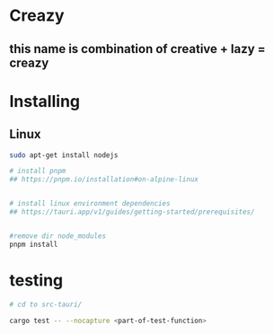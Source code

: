 # Creazy
## this name is combination of creative + lazy = creazy

# Installing

## Linux

```bash
sudo apt-get install nodejs

# install pnpm
## https://pnpm.io/installation#on-alpine-linux


# install linux environment dependencies
## https://tauri.app/v1/guides/getting-started/prerequisites/


#remove dir node_modules
pnpm install
```

# testing

```bash
# cd to src-tauri/

cargo test -- --nocapture <part-of-test-function>
```




